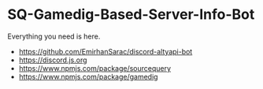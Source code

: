 # SQ-Gamedig-Based-Server-Info-Bot

Everything you need is here.

  - https://github.com/EmirhanSarac/discord-altyapi-bot
  - https://discord.js.org
  - https://www.npmjs.com/package/sourcequery
  - https://www.npmjs.com/package/gamedig

